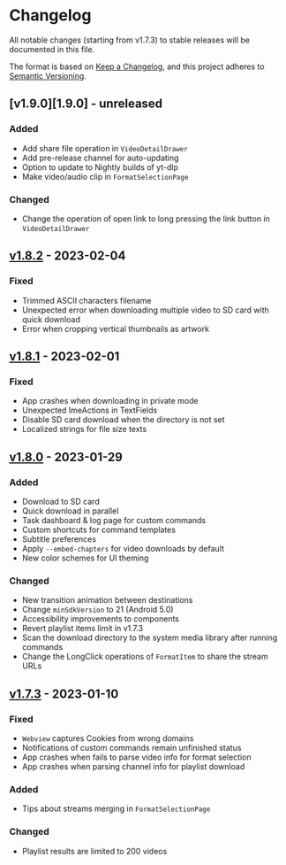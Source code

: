 # Changelog


All notable changes (starting from v1.7.3) to stable releases will be documented in this file.

The format is based on [Keep a Changelog](https://keepachangelog.com/en/1.0.0/),
and this project adheres to [Semantic Versioning](https://semver.org/spec/v2.0.0.html).

## [v1.9.0][1.9.0] - unreleased

### Added
- Add share file operation in `VideoDetailDrawer`
- Add pre-release channel for auto-updating
- Option to update to Nightly builds of yt-dlp 
- Make video/audio clip in `FormatSelectionPage` 

### Changed
- Change the operation of open link to long pressing the link button in `VideoDetailDrawer`


## [v1.8.2][1.8.2] - 2023-02-04

### Fixed
- Trimmed ASCII characters filename
- Unexpected error when downloading multiple video to SD card with quick download
- Error when cropping vertical thumbnails as artwork


## [v1.8.1][1.8.1] - 2023-02-01

### Fixed
- App crashes when downloading in private mode
- Unexpected ImeActions in TextFields
- Disable SD card download when the directory is not set
- Localized strings for file size texts


## [v1.8.0][1.8.0] - 2023-01-29

### Added

- Download to SD card
- Quick download in parallel
- Task dashboard & log page for custom commands
- Custom shortcuts for command templates
- Subtitle preferences
- Apply `--embed-chapters` for video downloads by default
- New color schemes for UI theming

### Changed

- New transition animation between destinations
- Change `minSdkVersion` to 21 (Android 5.0)
- Accessibility improvements to components
- Revert playlist items limit in v1.7.3
- Scan the download directory to the system media library after running commands
- Change the LongClick operations of `FormatItem` to share the stream URLs



## [v1.7.3][1.7.3] - 2023-01-10

### Fixed

- `Webview` captures Cookies from wrong domains
- Notifications of custom commands remain unfinished status
- App crashes when fails to parse video info for format selection
- App crashes when parsing channel info for playlist download

### Added

- Tips about streams merging in `FormatSelectionPage`

### Changed

- Playlist results are limited to 200 videos

  



[1.7.3]: https://github.com/JunkFood02/Seal/releases/tag/v1.7.3
[1.8.0]: https://github.com/JunkFood02/Seal/releases/tag/v1.8.0
[1.8.1]: https://github.com/JunkFood02/Seal/releases/tag/v1.8.1
[1.8.2]: https://github.com/JunkFood02/Seal/releases/tag/v1.8.2